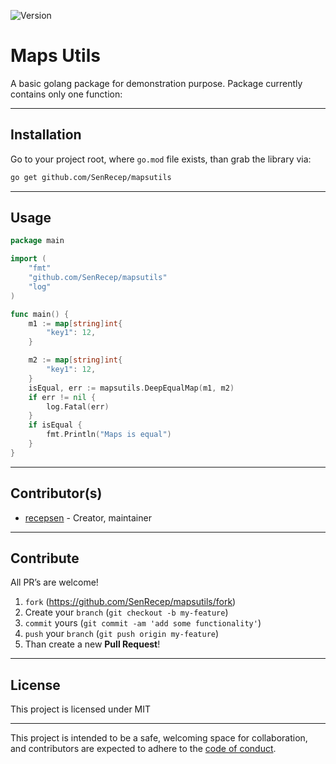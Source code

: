 ![Version](https://img.shields.io/badge/version-0.0.0-orange.svg)

# Maps Utils

A basic golang package for demonstration purpose. Package currently contains only one function:

---

## Installation

Go to your project root, where `go.mod` file exists, than grab the library via:

```bash
go get github.com/SenRecep/mapsutils
```

---

## Usage

```go
package main

import (
	"fmt"
	"github.com/SenRecep/mapsutils"
	"log"
)

func main() {
	m1 := map[string]int{
		"key1": 12,
	}

	m2 := map[string]int{
		"key1": 12,
	}
	isEqual, err := mapsutils.DeepEqualMap(m1, m2)
	if err != nil {
		log.Fatal(err)
	}
	if isEqual {
		fmt.Println("Maps is equal")
	}
}
```

---

## Contributor(s)

* [recepsen](https://github.com/SenRecep) - Creator, maintainer

---

## Contribute

All PR’s are welcome!

1. `fork` (https://github.com/SenRecep/mapsutils/fork)
1. Create your `branch` (`git checkout -b my-feature`)
1. `commit` yours (`git commit -am 'add some functionality'`)
1. `push` your `branch` (`git push origin my-feature`)
1. Than create a new **Pull Request**!

---

## License

This project is licensed under MIT

---

This project is intended to be a safe, welcoming space for collaboration, and
contributors are expected to adhere to the [code of conduct][coc].

[coc]: https://github.com//mapsutils/blob/main/CODE_OF_CONDUCT.md